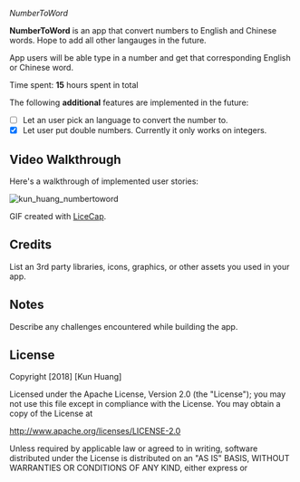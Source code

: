 *NumberToWord*

**NumberToWord** is an app that convert numbers to English and Chinese words. Hope to add all other langauges in the future.

App users will be able type in a number and get that corresponding English or Chinese word.

Time spent: **15** hours spent in total

The following **additional** features are implemented in the future:

- [ ] Let an user pick an language to convert the number to.
- [X] Let user put double numbers. Currently it only works on integers.

## Video Walkthrough

Here's a walkthrough of implemented user stories:

![kun_huang_numbertoword](https://user-images.githubusercontent.com/28847045/48111367-32444a80-e21f-11e8-9c8f-798d7f8bbf7e.gif)

GIF created with [LiceCap](http://www.cockos.com/licecap/).

## Credits

List an 3rd party libraries, icons, graphics, or other assets you used in your app.



## Notes

Describe any challenges encountered while building the app.

## License

Copyright [2018] [Kun Huang]

Licensed under the Apache License, Version 2.0 (the "License");
you may not use this file except in compliance with the License.
You may obtain a copy of the License at

http://www.apache.org/licenses/LICENSE-2.0

Unless required by applicable law or agreed to in writing, software
distributed under the License is distributed on an "AS IS" BASIS,
WITHOUT WARRANTIES OR CONDITIONS OF ANY KIND, either express or 

